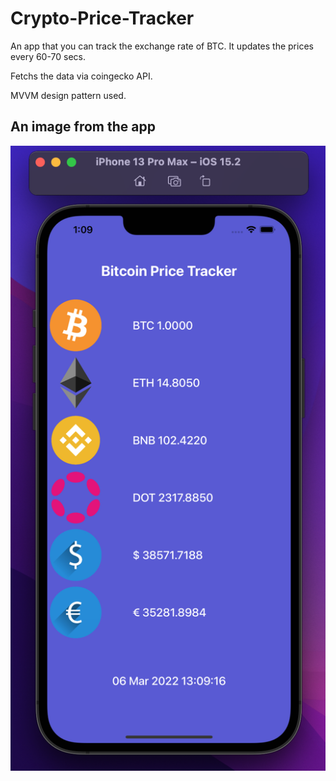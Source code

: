 # Crypto-Price-Tracker
An app that you can track the exchange rate of BTC. It updates the prices every 60-70 secs.

Fetchs the data via coingecko API.

MVVM design pattern used.

## An image from the app
![Image](https://github.com/MutluClkn/Crypto-Price-Tracker/blob/main/Images/Ekran%20Resmi%202022-03-06%2013.09.22.png)
